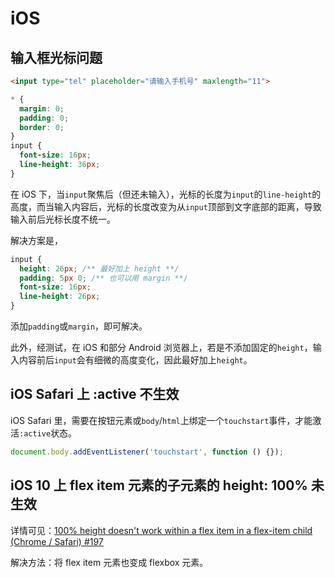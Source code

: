 # iOS

## 输入框光标问题

```html
<input type="tel" placeholder="请输入手机号" maxlength="11">
```

```css
* {
  margin: 0;
  padding: 0;
  border: 0;
}
input {
  font-size: 16px;
  line-height: 36px;
}
```

在 iOS 下，当`input`聚焦后（但还未输入），光标的长度为`input`的`line-height`的高度，而当输入内容后，光标的长度改变为从`input`顶部到文字底部的距离，导致输入前后光标长度不统一。

解决方案是，

```css
input {
  height: 26px; /** 最好加上 height **/
  padding: 5px 0; /** 也可以用 margin **/
  font-size: 16px;
  line-height: 26px;
}
```

添加`padding`或`margin`，即可解决。

此外，经测试，在 iOS 和部分 Android 浏览器上，若是不添加固定的`height`，输入内容前后`input`会有细微的高度变化，因此最好加上`height`。

## iOS Safari 上 :active 不生效

iOS Safari 里，需要在按钮元素或`body`/`html`上绑定一个`touchstart`事件，才能激活`:active`状态。

```js
document.body.addEventListener('touchstart', function () {});
```

## iOS 10 上 flex item 元素的子元素的 height: 100% 未生效

详情可见：[100% height doesn't work within a flex item in a flex-item child (Chrome / Safari) #197](https://github.com/philipwalton/flexbugs/issues/197)

解决方法：将 flex item 元素也变成 flexbox 元素。
